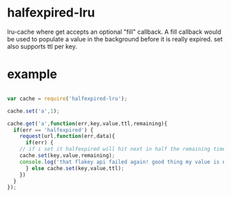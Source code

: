 halfexpired-lru
===============

lru-cache where get accepts an optional "fill" callback.
A fill callback would be used to populate a value in the background before it is really expired.
set also supports ttl per key.

example
=======

```js

var cache = require('halfexpired-lru');

cache.set('a',1);

cache.get('a',function(err,key,value,ttl,remaining){
  if(err == 'halfexpired') {
    request(url,function(err,data){
      if(err) {
	// if i set it halfexpired will hit next in half the remaining time.
	cache.set(key,value,remaining);
	console.log('that flakey api failed again! good thing my value is not completely expired ;)');
      } else cache.set(key,value,ttl);
    })
  }
});

```
